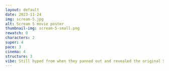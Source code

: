 ```yaml
---
layout: default
date: 2023-11-24
img: scream-5.jpg
alt: Scream 5 movie poster
thumbnail-img: scream-5-small.png
rewatch: 0
characters: 2
super: 4
pace: 3
cinema: 4
structure: 3
vibe: Still hyped from when they panned out and revealed the original Scream house
---
```

